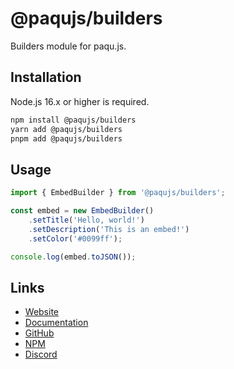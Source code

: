 # @paqujs/builders

Builders module for paqu.js.

## Installation

Node.js 16.x or higher is required.

```bash
npm install @paqujs/builders
yarn add @paqujs/builders
pnpm add @paqujs/builders
```

## Usage

```ts
import { EmbedBuilder } from '@paqujs/builders';

const embed = new EmbedBuilder()
    .setTitle('Hello, world!')
    .setDescription('This is an embed!')
    .setColor('#0099ff');

console.log(embed.toJSON());
```

## Links

-   [Website](https://paqujs.github.io/)
-   [Documentation](https://paqujs.github.io/packages/builders)
-   [GitHub](https://github.com/paqujs/paqujs/tree/main/packages/builders)
-   [NPM](https://www.npmjs.com/package/@paqujs/builders)
-   [Discord](https://discord.gg/fJva3Scm5G)
